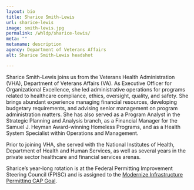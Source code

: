 ```yaml
---
layout: bio
title: Sharice Smith-Lewis
url: sharice-lewis
image: smith-lewis.jpg
permalink: /whldp/sharice-lewis/
meta: ""
metaname: description
agency: Department of Veterans Affairs
alt: Sharice Smith-Lewis headshot

---
```


Sharice Smith-Lewis joins us from the Veterans Health Administration (VHA), Department of Veterans Affairs (VA). As Executive Officer for Organizational Excellence, she led administrative operations for programs related to healthcare compliance, ethics, oversight, quality, and safety. She brings abundant experience managing financial resources, developing budgetary requirements, and advising senior management on program administration matters. She has also served as a Program Analyst in the Strategic Planning and Analysis branch, as a Financial Manager for the Samuel J. Heyman Award-winning Homeless Programs, and as a Health System Specialist within Operations and Management.  

Prior to joining VHA, she served with the National Institutes of Health, Department of Health and Human Services, as well as several years in the private sector healthcare and financial services arenas.

Sharice’s year-long rotation is at the Federal Permitting Improvement Steering Council (FPISC) and is assigned to the [Modernize Infrastructure Permitting CAP Goal](https://www.performance.gov/CAP/permitting/).

